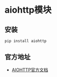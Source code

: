 # aiohttp模块

## 安装

~~~ shell
pip install aiohttp
~~~



## 官方地址

+ [AIOHTTP官方文档](https://docs.aiohttp.org/en/stable/)